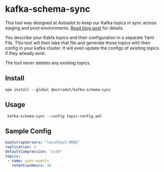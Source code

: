 # kafka-schema-sync

This tool was designed at Astradot to keep our Kafka topics in sync across staging and prod environments.
[Read blog post](https://blog.astradot.com/kafka-schema-sync-keep-your-kafka-topics-synced/) for details.


You describe your Kakfa topics and their configuration in a separate Yaml File. This tool will then take that file and generate those topics with their config in your kafka cluster.
It will even update the configs of existing topics if they already exist.

The tool never deletes any existing topics.


## Install

```
npm install --global @astradot/kafka-schema-sync
```

## Usage

```
 kafka-schema-sync --config topic-config.yml
 ```
 
 ## Sample Config
 
 ```yml
bootstrapServers: "localhost:9092"
replication: 3
defaultCompression: "zstd"
topics:
  - name: user-events
    retentionHours: 48

```
